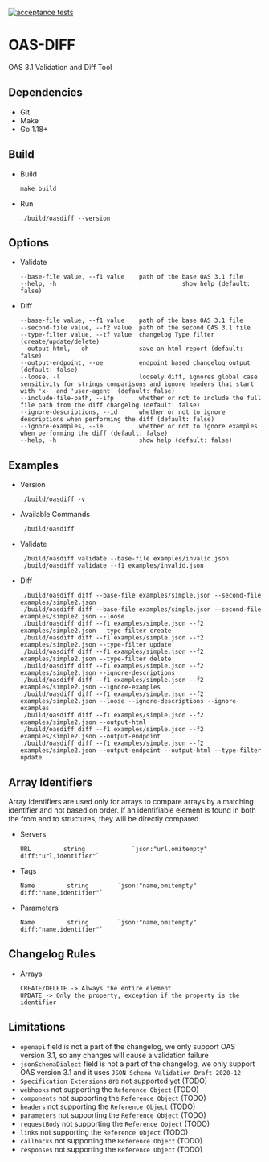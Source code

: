 [![acceptance tests](https://github.com/up9inc/oas-diff/actions/workflows/acceptance_tests.yml/badge.svg?branch=develop)](https://github.com/up9inc/oas-diff/actions/workflows/acceptance_tests.yml)
# OAS-DIFF 
OAS 3.1 Validation and Diff Tool

## Dependencies
- Git
- Make
- Go 1.18+

## Build
- Build
    ````
    make build
    ````
- Run
    ````
    ./build/oasdiff --version
    ````
## Options
- Validate
    ````
    --base-file value, --f1 value    path of the base OAS 3.1 file
    --help, -h                                   show help (default: false)
   ````
- Diff
    ````
    --base-file value, --f1 value    path of the base OAS 3.1 file
    --second-file value, --f2 value  path of the second OAS 3.1 file
    --type-filter value, --tf value  changelog Type filter (create/update/delete)
    --output-html, --oh              save an html report (default: false)
    --output-endpoint, --oe          endpoint based changelog output (default: false)
    --loose, -l                      loosely diff, ignores global case sensitivity for strings comparisons and ignore headers that start with 'x-' and 'user-agent' (default: false)
    --include-file-path, --ifp       whether or not to include the full file path from the diff changelog (default: false)
    --ignore-descriptions, --id      whether or not to ignore descriptions when performing the diff (default: false)
    --ignore-examples, --ie          whether or not to ignore examples when performing the diff (default: false)
    --help, -h                       show help (default: false)
    ````
## Examples
- Version
    ````
    ./build/oasdiff -v
    ````
- Available Commands
    ````
    ./build/oasdiff
    ````
- Validate
    ````
    ./build/oasdiff validate --base-file examples/invalid.json
    ./build/oasdiff validate --f1 examples/invalid.json
    ````
- Diff
    ````
    ./build/oasdiff diff --base-file examples/simple.json --second-file examples/simple2.json
    ./build/oasdiff diff --base-file examples/simple.json --second-file examples/simple2.json --loose
    ./build/oasdiff diff --f1 examples/simple.json --f2 examples/simple2.json --type-filter create
    ./build/oasdiff diff --f1 examples/simple.json --f2 examples/simple2.json --type-filter update
    ./build/oasdiff diff --f1 examples/simple.json --f2 examples/simple2.json --type-filter delete
    ./build/oasdiff diff --f1 examples/simple.json --f2 examples/simple2.json --ignore-descriptions
    ./build/oasdiff diff --f1 examples/simple.json --f2 examples/simple2.json --ignore-examples
    ./build/oasdiff diff --f1 examples/simple.json --f2 examples/simple2.json --loose --ignore-descriptions --ignore-examples
    ./build/oasdiff diff --f1 examples/simple.json --f2 examples/simple2.json --output-html
    ./build/oasdiff diff --f1 examples/simple.json --f2 examples/simple2.json --output-endpoint
    ./build/oasdiff diff --f1 examples/simple.json --f2 examples/simple2.json --output-endpoint --output-html --type-filter update
    ````

## Array Identifiers
 Array identifiers are used only for arrays to compare arrays by a matching identifier and not based on order. If an identifiable element is found in both the from and to structures, they will be directly compared

- Servers
    ````
    URL         string             `json:"url,omitempty" diff:"url,identifier"`
    ````
- Tags
    ````
    Name         string        `json:"name,omitempty" diff:"name,identifier"`
    ````
- Parameters
    ````
    Name         string        `json:"name,omitempty" diff:"name,identifier"`
    ````

## Changelog Rules
- Arrays
    ````
    CREATE/DELETE -> Always the entire element
    UPDATE -> Only the property, exception if the property is the identifier
    ````

## Limitations
- `openapi` field is not a part of the changelog, we only support OAS version 3.1, so any changes will cause a validation failure
- `jsonSchemaDialect` field is not a part of the changelog, we only support OAS version 3.1 and it uses `JSON Schema Validation Draft 2020-12`
- `Specification Extensions` are not supported yet (TODO)
- `webhooks` not supporting the `Reference Object` (TODO)
- `components` not supporting the `Reference Object` (TODO)
- `headers` not supporting the `Reference Object` (TODO)
- `parameters` not supporting the `Reference Object` (TODO)
- `requestBody` not supporting the `Reference Object` (TODO)
- `links` not supporting the `Reference Object` (TODO)
- `callbacks` not supporting the `Reference Object` (TODO)
- `responses` not supporting the `Reference Object` (TODO)

